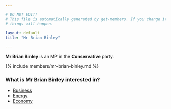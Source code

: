 ```yaml
---

# DO NOT EDIT!
# This file is automatically generated by get-members. If you change it, bad
# things will happen.

layout: default
title: "Mr Brian Binley"

---
```


**Mr Brian Binley** is an MP in the **Conservative** party.

{% include members/mr-brian-binley.md %}

### What is Mr Brian Binley interested in?


* [Business](/interests/business.html)
* [Energy](/interests/energy.html)
* [Economy](/interests/economy.html)

